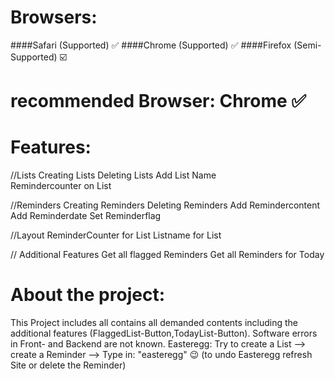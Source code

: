 # Browsers:
####Safari  (Supported) ✅
####Chrome  (Supported) ✅
####Firefox (Semi-Supported) ☑️

# recommended Browser: Chrome ✅

# Features:

//Lists
Creating Lists 
Deleting Lists 
Add List Name  
Remindercounter on List 

//Reminders
Creating Reminders 
Deleting Reminders 
Add Remindercontent 
Add Reminderdate
Set Reminderflag

//Layout
ReminderCounter for List
Listname for List

// Additional Features
Get all flagged Reminders
Get all Reminders for Today



# About the project:
This Project includes all contains all demanded contents including the additional features (FlaggedList-Button,TodayList-Button).
Software errors in Front- and Backend are not known.
Easteregg: Try to create a List --> create a Reminder --> Type in: "easteregg" 😉
(to undo Easteregg refresh Site or delete the Reminder)


